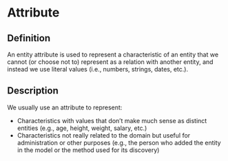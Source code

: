 # Attribute

## Definition

An entity attribute is used to represent a characteristic of an entity that we cannot (or choose not to) represent as a relation with another entity, and instead we use literal values (i.e., numbers, strings, dates, etc.).&#x20;

## Description

We usually use an attribute to represent:

* Characteristics with values that don’t make much sense as distinct entities (e.g., age, height, weight, salary, etc.)
* Characteristics not really related to the domain but useful for administration or other purposes (e.g., the person who added the entity in the model or the method used for its discovery)
